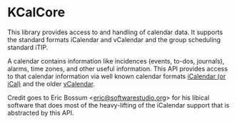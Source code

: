 # KCalCore #

This library provides access to and handling of calendar data.
It supports the standard formats iCalendar and vCalendar and the
group scheduling standard iTIP.

A calendar contains information like incidences (events, to-dos, journals),
alarms, time zones, and other useful information.  This API provides
access to that calendar information via well known calendar formats
[iCalendar (or iCal)](https://en.wikipedia.org/wiki/Icalendar) and the older
[vCalendar](https://en.wikipedia.org/wiki/VCalendar).
 
Credit goes to Eric Bossum \<eric@softwarestudio.org\> for his libical
software that does most of the heavy-lifting of the iCalendar support
that is abstracted by this API.
